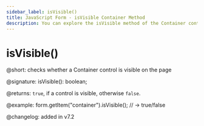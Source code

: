 ```yaml
---
sidebar_label: isVisible()
title: JavaScript Form - isVisible Container Method 
description: You can explore the isVisible method of the Container control of Form in the documentation of the DHTMLX JavaScript UI library. Browse developer guides and API reference, try out code examples and live demos, and download a free 30-day evaluation version of DHTMLX Suite 7.
---
```


# isVisible()

@short: checks whether a Container control is visible on the page

@signature: isVisible(): boolean;

@returns:
`true`, if a control is visible, otherwise `false`.

@example: form.getItem("container").isVisible();
// -> true/false

@changelog: added in v7.2
